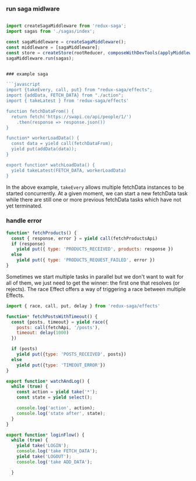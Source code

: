 
### run saga midlware
```javascript

import createSagaMiddleware from 'redux-saga';
import sagas from './sagas/index';

const sagaMiddleware = createSagaMiddleware();
const middleware = [sagaMiddleware];
const store = createStore(rootReducer, composeWithDevTools(applyMiddleware(...middleware)));
sagaMiddleware.run(sagas);


### example saga

```javascript
import {takeEvery, call, put} from "redux-saga/effects";
import {addData, FETCH_DATA} from "./action";
import { takeLatest } from 'redux-saga/effects'

function fetchDataFrom() {
  return fetch('https://swapi.co/api/people/1/')
    .then(response => response.json())
}

function* workerLoadData() {
  const data = yield call(fetchDataFrom);
  yield put(addData(data));
}

export function* watchLoadData() {
  yield takeLatest(FETCH_DATA, workerLoadData)
}
```

In the above example, `takeEvery` allows multiple fetchData instances to be started concurrently.
At a given moment, we can start a new fetchData task while there are still one or more previous fetchData tasks which have not yet terminated.

### handle error

```javascript
function* fetchProducts() {
  const { response, error } = yield call(fetchProductsApi)
  if (response)
    yield put({ type: 'PRODUCTS_RECEIVED', products: response })
  else
    yield put({ type: 'PRODUCTS_REQUEST_FAILED', error })
}
```

Sometimes we start multiple tasks in parallel but we don't want to wait for all of them, we just need to get the winner: the first one that resolves (or rejects). 
The race Effect offers a way of triggering a race between multiple Effects.

```javascript
import { race, call, put, delay } from 'redux-saga/effects'

function* fetchPostsWithTimeout() {
  const {posts, timeout} = yield race({
    posts: call(fetchApi, '/posts'),
    timeout: delay(1000)
  })

  if (posts)
    yield put({type: 'POSTS_RECEIVED', posts})
  else
    yield put({type: 'TIMEOUT_ERROR'})
}

export function* watchAndLog() {
  while (true) {
    const action = yield take('*');
    const state = yield select();

    console.log('action', action);
    console.log('state after', state);
  }
}

export function* loginFlow() {
  while (true) {
    yield take('LOGIN');
    console.log('take FETCH_DATA');
    yield take('LOGOUT');
    console.log('take ADD_DATA');

  }
```
